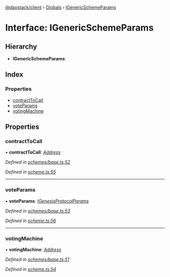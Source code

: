 [@daostack/client](../README.md) › [Globals](../globals.md) › [IGenericSchemeParams](igenericschemeparams.md)

# Interface: IGenericSchemeParams

## Hierarchy

* **IGenericSchemeParams**

## Index

### Properties

* [contractToCall](igenericschemeparams.md#contracttocall)
* [voteParams](igenericschemeparams.md#voteparams)
* [votingMachine](igenericschemeparams.md#votingmachine)

## Properties

###  contractToCall

• **contractToCall**: *[Address](../globals.md#address)*

*Defined in [schemes/base.ts:52](https://github.com/daostack/client/blob/7361fcc/src/schemes/base.ts#L52)*

*Defined in [scheme.ts:55](https://github.com/daostack/client/blob/7361fcc/src/scheme.ts#L55)*

___

###  voteParams

• **voteParams**: *[IGenesisProtocolParams](igenesisprotocolparams.md)*

*Defined in [schemes/base.ts:53](https://github.com/daostack/client/blob/7361fcc/src/schemes/base.ts#L53)*

*Defined in [scheme.ts:56](https://github.com/daostack/client/blob/7361fcc/src/scheme.ts#L56)*

___

###  votingMachine

• **votingMachine**: *[Address](../globals.md#address)*

*Defined in [schemes/base.ts:51](https://github.com/daostack/client/blob/7361fcc/src/schemes/base.ts#L51)*

*Defined in [scheme.ts:54](https://github.com/daostack/client/blob/7361fcc/src/scheme.ts#L54)*
